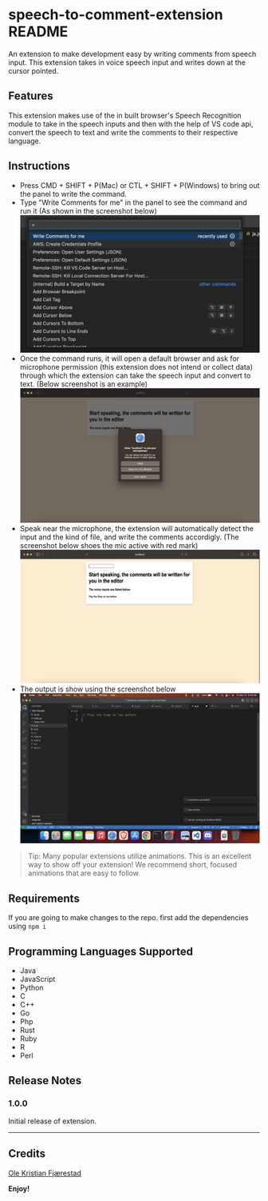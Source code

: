 # speech-to-comment-extension README

An extension to make development easy by writing comments from speech input. This extension takes in voice speech input and writes down at the cursor pointed.

## Features

This extension makes use of the in built browser's Speech Recognition module to take in the speech inputs and then with the help of VS code api, convert the speech to text and write the comments to their respective language.

## Instructions

- Press CMD + SHIFT + P(Mac) or CTL + SHIFT + P(Windows) to bring out the panel to write the command.
- Type "Write Comments for me" in the panel to see the command and run it (As shown in the screenshot below)
  ![command](https://github.com/anis-agwan/Speech-to-Comment-Extension/blob/main/images/command.png)
- Once the command runs, it will open a default browser and ask for microphone permission (this extension does not intend or collect data) through which the extension can take the speech input and convert to text. (Below screenshot is an example)
  ![permission](https://github.com/anis-agwan/Speech-to-Comment-Extension/blob/main/images/permission.png)
- Speak near the microphone, the extension will automatically detect the input and the kind of file, and write the comments accordigly. (The screenshot below shoes the mic active with red mark)
  ![input](https://github.com/anis-agwan/Speech-to-Comment-Extension/blob/main/images/Input.png)
- The output is show using the screenshot below
  ![output](https://github.com/anis-agwan/Speech-to-Comment-Extension/blob/main/images/output.png)

> Tip: Many popular extensions utilize animations. This is an excellent way to show off your extension! We recommend short, focused animations that are easy to follow.

## Requirements

If you are going to make changes to the repo.
first add the dependencies using `npm i`

## Programming Languages Supported

- Java
- JavaScript
- Python
- C
- C++
- Go
- Php
- Rust
- Ruby
- R
- Perl

## Release Notes

### 1.0.0

Initial release of extension.

---

## Credits

[Ole Kristian Fjærestad](https://github.com/olefjaerestad/vscode-speech-to-text)

**Enjoy!**
